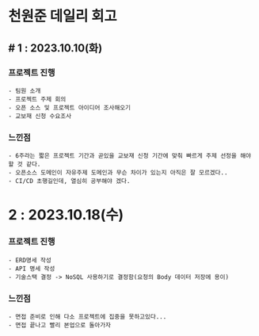 # 천원준 데일리 회고

## # 1 : 2023.10.10(화)

### 프로젝트 진행

    - 팀원 소개
    - 프로젝트 주제 회의
    - 오픈 소스 및 프로젝트 아이디어 조사해오기
    - 교보재 신청 수요조사

### 느낀점

    - 6주라는 짧은 프로젝트 기간과 곧있을 교보재 신청 기간에 맞춰 빠르게 주제 선정을 해야 할 것 같다.
    - 오픈소스 도메인이 자유주제 도메인과 무슨 차이가 있는지 아직은 잘 모르겠다..
    - CI/CD 초행길인데, 열심히 공부해야 겠다.

# 2 : 2023.10.18(수)

### 프로젝트 진행
    - ERD명세 작성
    - API 명세 작성
    - 기술스택 결정 -> NoSQL 사용하기로 결정함(요청의 Body 데이터 저장에 용이)

### 느낀점
    - 면접 준비로 인해 다소 프로젝트에 집중을 못하고있다...
    - 면접 끝나고 빨리 본업으로 돌아가자
